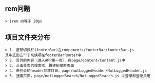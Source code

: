 ## rem问题
    > 1rem 约等于 20px
## 项目文件夹分布
    > 1. 底部切换栏(footerBar)在components/footerBar/footerBar.js
    其中底部五个子切换项在footerBarRouter中
    > 2. 首页的内容（进入APP第一页），在page/content/Content.js中
    > 3. 点击首页的搜索栏，跳转到搜索页面
    > 4. 未登录的header存放目录，page/notLoggedHeader/NotLoggedHeader.js
    > 5. 搜索页面，page/notLoggedSearch/NotLoggedSearch.js 未登录和登录共用
    
